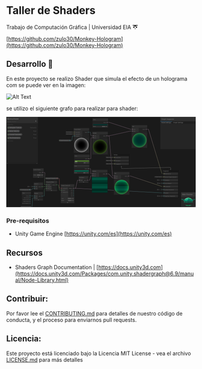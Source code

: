 # Taller de Shaders

Trabajo de Computación Gráfica | Universidad EIA ![logo eia](https://github.com/EIA-University/LogosEIA/blob/master/assets/png/logo-eia-icon.png?raw=true)

[https://github.com/zulo30/Monkey-Hologram](https://github.com/zulo30/Monkey-Hologram)


## Desarrollo :rocket:

En este proyecto se realizo Shader que simula el efecto de un holograma com se puede ver en la imagen:

![Alt Text](/Images/monkey.gif)

se utilizo el siguiente grafo para realizar para shader:

![Imagen del Grafo](/Images/ShaderGraph.png)

### Pre-requisitos

- Unity Game Engine [https://unity.com/es](https://unity.com/es)

## Recursos

- Shaders Graph Documentation | [https://docs.unity3d.com](https://docs.unity3d.com/Packages/com.unity.shadergraph@6.9/manual/Node-Library.html)

## Contribuir:

Por favor lee el [CONTRIBUTING.md]() para detalles de nuestro código de conducta, y el proceso para enviarnos pull requests.

## Licencia:

Este proyecto está licenciado bajo la Licencia MIT License - vea el archivo [LICENSE.md]() para más detalles
